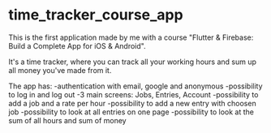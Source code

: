 # time_tracker_course_app

This is the first application made by me with a course "Flutter & Firebase: Build a Complete App for iOS & Android". 

It's a time tracker, where you can track all your working hours and sum up all money you've made from it.

The app has:
    -authentication with email, google and anonymous 
    -possibility to log in and log out
    -3 main screens: Jobs, Entries, Account
    -possibility to add a job and a rate per hour
    -possibility to add a new entry with choosen job
    -possibility to look at all entries on one page
    -possibility to look at the sum of all hours and sum of money









